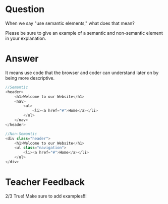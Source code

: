 # Question

When we say "use semantic elements," what does that mean?

Please be sure to give an example of a semantic and non-semantic element in your explanation.

# Answer
It means use code that the browser and coder can understand later on by being more descriptive. 

```js
//Semantic
<header>
    <h1>Welcome to our Website</h1>
    <nav>
        <ul>
            <li><a href="#">Home</a></li>
        </ul>
    </nav>
</header>

//Non-Semantic
<div class="header">
    <h1>Welcome to our Website</h1>
    <ul class="navigation">
        <li><a href="#">Home</a></li>
    </ul>
</div>
```

# Teacher Feedback
2/3
True! Make sure to add examples!!!